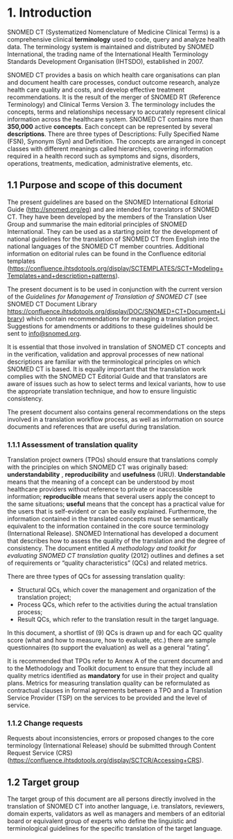# 1. Introduction

SNOMED CT (Systematized Nomenclature of Medicine Clinical Terms) is a comprehensive clinical **terminology** used to code, query and analyze health data. The terminology system is maintained and distributed by SNOMED International, the trading name of the International Health Terminology Standards Development Organisation (IHTSDO), established in 2007.

SNOMED CT provides a basis on which health care organisations can plan and document health care processes, conduct outcome research, analyze health care quality and costs, and develop effective treatment recommendations. It is the result of the merger of SNOMED RT (Reference Terminology) and Clinical Terms Version 3. The terminology includes the concepts, terms and relationships necessary to accurately represent clinical information across the healthcare system. SNOMED CT contains more than **350,000** active **concepts**. Each concept can be represented by several **descriptions**. There are three types of Descriptions: Fully Specified Name (FSN), Synonym (Syn) and Definition. The concepts are arranged in concept classes with different meanings called hierarchies, covering information required in a health record such as symptoms and signs, disorders, operations, treatments, medication, administrative elements, etc.

## 1.1 Purpose and scope of this document

The present guidelines are based on the SNOMED International Editorial Guide (<http://snomed.org/eg>) and are intended for translators of SNOMED CT. They have been developed by the members of the Translation User Group and summarise the main editorial principles of SNOMED International. They can be used as a starting point for the development of national guidelines for the translation of SNOMED CT from English into the national languages of the SNOMED CT member countries. Additional information on editorial rules can be found in the Confluence editorial templates (<https://confluence.ihtsdotools.org/display/SCTEMPLATES/SCT+Modeling+Templates+and+description+patterns>).

The present document is to be used in conjunction with the current version of the _Guidelines for Management of Translation of SNOMED CT_ (see SNOMED CT Document Library <https://confluence.ihtsdotools.org/display/DOC/SNOMED+CT+Document+Library>) which contain recommendations for managing a translation project. Suggestions for amendments or additions to these guidelines should be sent to [info@snomed.org](mailto:info@snomed.org).

It is essential that those involved in translation of SNOMED CT concepts and in the verification, validation and approval processes of new national descriptions are familiar with the terminological principles on which SNOMED CT is based. It is equally important that the translation work complies with the SNOMED CT Editorial Guide and that translators are aware of issues such as how to select terms and lexical variants, how to use the appropriate translation technique, and how to ensure linguistic consistency.

The present document also contains general recommendations on the steps involved in a translation workflow process, as well as information on source documents and references that are useful during translation.

### 1.1.1 Assessment of translation quality

Translation project owners (TPOs) should ensure that translations comply with the principles on which SNOMED CT was originally based: **understandability** , **reproducibility** and **usefulness** (URU). **Understandable** means that the meaning of a concept can be understood by most healthcare providers without reference to private or inaccessible information; **reproducible** means that several users apply the concept to the same situations; **useful** means that the concept has a practical value for the users that is self-evident or can be easily explained. Furthermore, the information contained in the translated concepts must be semantically equivalent to the information contained in the core source terminology (International Release). SNOMED International has developed a document that describes how to assess the quality of the translation and the degree of consistency. The document entitled _A methodology and toolkit for evaluating SNOMED CT translation quality_ (2012) outlines and defines a set of requirements or “quality characteristics” (QCs) and related metrics.

There are three types of QCs for assessing translation quality:

  * Structural QCs, which cover the management and organization of the translation project;
  * Process QCs, which refer to the activities during the actual translation process;
  * Result QCs, which refer to the translation result in the target language.

In this document, a shortlist of (9) QCs is drawn up and for each QC quality score (what and how to measure, how to evaluate, etc.) there are sample questionnaires (to support the evaluation) as well as a general “rating”.

It is recommended that TPOs refer to Annex A of the current document and to the Methodology and Toolkit document to ensure that they include all quality metrics identified as **mandatory** for use in their project and quality plans. Metrics for measuring translation quality can be reformulated as contractual clauses in formal agreements between a TPO and a Translation Service Provider (TSP) on the services to be provided and the level of service.

### 1.1.2 Change requests

Requests about inconsistencies, errors or proposed changes to the core terminology (International Release) should be submitted through Content Request Service (CRS) (<https://confluence.ihtsdotools.org/display/SCTCR/Accessing+CRS>).

## 1.2 Target group

The target group of this document are all persons directly involved in the translation of SNOMED CT into another language, i.e. translators, reviewers, domain experts, validators as well as managers and members of an editorial board or equivalent group of experts who define the linguistic and terminological guidelines for the specific translation of the target language.
